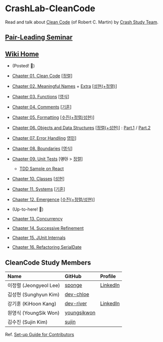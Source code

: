 # CrashLab-CleanCode

Read and talk about [Clean Code](https://enos.itcollege.ee/~jpoial/oop/naited/Clean%20Code.pdf) (of Robert C. Martin) by [Crash Study Team](#crash-study-team-members).

## [Pair-Leading Seminar](https://github.com/SPONGE-JL/CrashLab-CleanCode/projects/1)

## [Wiki Home](https://github.com/SPONGE-JL/CrashLab-CleanCode/wiki#welcome-crashlab-cleancode-wiki)

- (Posted! 🌳)

- [Chapter 01. Clean Code](https://github.com/SPONGE-JL/CrashLab-CleanCode/wiki/Chapter-01.-Clean-Code)
  [[정렬](https://github.com/SPONGE-JL/CrashLab-CleanCode/projects/1#card-64313016)]

- [Chapter 02. Meaningful Names](https://github.com/SPONGE-JL/CrashLab-CleanCode/wiki/Chapter-02.-Meaningful-Names) +
  [Extra](https://github.com/SPONGE-JL/CrashLab-CleanCode/wiki/Chapter-02.-Meaningful-Names-Extra)
  [[성현(+정렬)](https://github.com/SPONGE-JL/CrashLab-CleanCode/projects/1#card-64313130)]

- [Chapter 03. Functions](https://github.com/SPONGE-JL/CrashLab-CleanCode/wiki/Chapter-03.-Meaningful-Names)
  [[영식](https://github.com/SPONGE-JL/CrashLab-CleanCode/projects/1#card-64313140)]

- [Chapter 04. Comments](https://github.com/SPONGE-JL/CrashLab-CleanCode/wiki/Chapter-04.-Comments)
  [[기훈](https://github.com/SPONGE-JL/CrashLab-CleanCode/projects/1#card-64313230)]

- [Chapter 05. Formatting](https://github.com/SPONGE-JL/CrashLab-CleanCode/wiki/Chapter-05.-Formatting)
  [[수진(+정렬/성현)](https://github.com/SPONGE-JL/CrashLab-CleanCode/projects/1#card-64313220)]

- [Chapter 06. Objects and Data Structures](https://github.com/SPONGE-JL/CrashLab-CleanCode/wiki/Chapter-06.-Objects-and-Data-Structures)
  [[정렬(+성현)](https://github.com/SPONGE-JL/CrashLab-CleanCode/projects/1#card-64313213)]
  : [Part.1](https://github.com/SPONGE-JL/CrashLab-CleanCode/wiki/Chapter-06.-Objects-and-Data-Structures-Part.1)
  / [Part.2](https://github.com/SPONGE-JL/CrashLab-CleanCode/wiki/Chapter-06.-Objects-and-Data-Structures-Part.2)

- [Chapter 07. Error Handling](https://github.com/SPONGE-JL/CrashLab-CleanCode/wiki/Chapter-07.-Error-Handling)
  [영민](https://github.com/SPONGE-JL/CrashLab-CleanCode/projects/1#card-64313194)]

- [Chapter 08. Boundaries](https://github.com/SPONGE-JL/CrashLab-CleanCode/wiki/Chapter-08.-Boundaries)
  [[영식](https://github.com/SPONGE-JL/CrashLab-CleanCode/projects/1#card-64313184)]

- [Chapter 09. Unit Tests](https://github.com/SPONGE-JL/CrashLab-CleanCode/wiki/Chapter-09.-Unit-Tests)
  [~~영민~~ > [정렬](https://github.com/SPONGE-JL/CrashLab-CleanCode/projects/1#card-64313174)]
  + [TDD Sample on React](https://github.com/SPONGE-JL/CrashLab-CleanCode/wiki/Chapter-09.-Unit-Tests-Part.1)

- [Chapter 10. Classes](https://github.com/SPONGE-JL/CrashLab-CleanCode/wiki/Chapter-10.-Classes)
  [[성현](https://github.com/SPONGE-JL/CrashLab-CleanCode/projects/1#card-64313168)]

- [Chapter 11. Systems](https://github.com/SPONGE-JL/CrashLab-CleanCode/wiki/Chapter-11.-Systems)
  [[기훈](https://github.com/SPONGE-JL/CrashLab-CleanCode/projects/1#card-64313163)]

- [Chapter 12. Emergence](https://github.com/SPONGE-JL/CrashLab-CleanCode/wiki/Chapter-12.-Emergence)
  [[수진(+정렬/성현)](https://github.com/SPONGE-JL/CrashLab-CleanCode/projects/1#card-64313154)]

- (Up-to-here! 🚀)

- [Chapter 13. Concurrency](https://github.com/SPONGE-JL/CrashLab-CleanCode/wiki/Chapter-13.-Concurrency)

- [Chapter 14. Successive Refinement](https://github.com/SPONGE-JL/CrashLab-CleanCode/wiki/Chapter-14.-Successive-Refinement)

- [Chapter 15. JUnit Internals](https://github.com/SPONGE-JL/CrashLab-CleanCode/wiki/Chapter-15.-JUnit-Internals)

- [Chapter 16. Refactoring SerialDate](https://github.com/SPONGE-JL/CrashLab-CleanCode/wiki/Chapter-16.-Refactoring-SerialDate)

## CleanCode Study Members

| **Name**             | **GitHub**                                    | **Profile**                                        |
| :------------------- | :-------------------------------------------- | :------------------------------------------------- |
| 이정렬 (Jeongyeol Lee) | [sponge](https://github.com/SPONGE-JL)        | [LinkedIn](https://www.linkedin.com/in/sponge-jl/) |
| 김성현 (Sunghyun Kim)  | [dev-chloe](https://github.com/dev-chloe)     |                                                    |
| 강기훈 (KiHoon Kang)   | [dev-river](https://github.com/dev-river)     | [LinkedIn](https://www.linkedin.com/in/dev-river/) |
| 원영식 (YoungSik Won)  | [youngsikwon](https://github.com/youngsikwon) |                                                    |
| 김수진 (Sujin Kim)     | [sujin](https://github.com/devSujinKim)       |                                                    |

Ref. [Set-up Guide for Contributors](./README-SETUP.md#set-up-guide-for-contributors)
